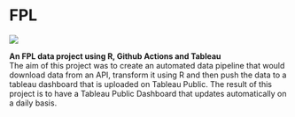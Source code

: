 # FPL
![](https://fantasy.premierleague.com/img/share/facebook-share.png)

**An FPL data project using R, Github Actions and Tableau** <br>The aim of this project was to create an automated data pipeline that would download data from an API, transform it using R and then push the data to a tableau dashboard that is uploaded on Tableau Public. The result of this project is to have a Tableau Public Dashboard that updates automatically on a daily basis. 
